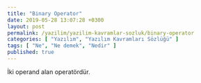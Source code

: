 ```yaml
---
title: "Binary Operator"
date: 2019-05-28 13:07:28 +0300
layout: post
permalink: /yazilim/yazilim-kavramlar-sozluk/binary-operator
categories: [ "Yazılım", "Yazılım Kavramları Sözlüğü" ]
tags: [ "Ne", "Ne demek", "Nedir" ]
published: true
---
```


İki operand alan operatördür.
